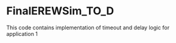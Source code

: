 FinalEREWSim_TO_D
=================

This code contains implementation of timeout and delay logic for application 1
